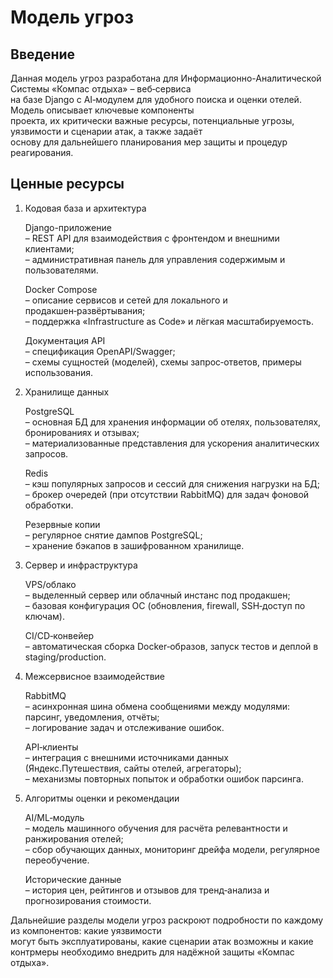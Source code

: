 # Модель угроз

## Введение

Данная модель угроз разработана для Информационно-Аналитической Системы «Компас отдыха» – веб‑сервиса\
на базе Django с AI‑модулем для удобного поиска и оценки отелей. Модель описывает ключевые компоненты\
проекта, их критически важные ресурсы, потенциальные угрозы, уязвимости и сценарии атак, а также задаёт\
основу для дальнейшего планирования мер защиты и процедур реагирования.

## Ценные ресурсы

1.  Кодовая база и архитектура

    Django-приложение\
    – REST API для взаимодействия с фронтендом и внешними клиентами;\
    – административная панель для управления содержимым и пользователями.

    Docker Compose\
    – описание сервисов и сетей для локального и продакшен‑развёртывания;\
    – поддержка «Infrastructure as Code» и лёгкая масштабируемость.

    Документация API\
    – спецификация OpenAPI/Swagger;\
    – схемы сущностей (моделей), схемы запрос‑ответов, примеры использования.
2.  Хранилище данных

    PostgreSQL\
    – основная БД для хранения информации об отелях, пользователях, бронированиях и отзывах;\
    – материализованные представления для ускорения аналитических запросов.

    Redis\
    – кэш популярных запросов и сессий для снижения нагрузки на БД;\
    – брокер очередей (при отсутствии RabbitMQ) для задач фоновой обработки.

    Резервные копии\
    – регулярное снятие дампов PostgreSQL;\
    – хранение бэкапов в зашифрованном хранилище.
3.  Сервер и инфраструктура

    VPS/облако\
    – выделенный сервер или облачный инстанс под продакшен;\
    – базовая конфигурация ОС (обновления, firewall, SSH‑доступ по ключам).

    CI/CD‑конвейер\
    – автоматическая сборка Docker‑образов, запуск тестов и деплой в staging/production.
4.  Межсервисное взаимодействие

    RabbitMQ\
    – асинхронная шина обмена сообщениями между модулями: парсинг, уведомления, отчёты;\
    – логирование задач и отслеживание ошибок.

    API‑клиенты\
    – интеграция с внешними источниками данных (Яндекс.Путешествия, сайты отелей, агрегаторы);\
    – механизмы повторных попыток и обработки ошибок парсинга.
5.  Алгоритмы оценки и рекомендации

    AI/ML‑модуль\
    – модель машинного обучения для расчёта релевантности и ранжирования отелей;\
    – сбор обучающих данных, мониторинг дрейфа модели, регулярное переобучение.

    Исторические данные\
    – история цен, рейтингов и отзывов для тренд‑анализа и прогнозирования стоимости.

Дальнейшие разделы модели угроз раскроют подробности по каждому из компонентов: какие уязвимости\
могут быть эксплуатированы, какие сценарии атак возможны и какие контрмеры необходимо внедрить для надёжной защиты «Компас отдыха».
